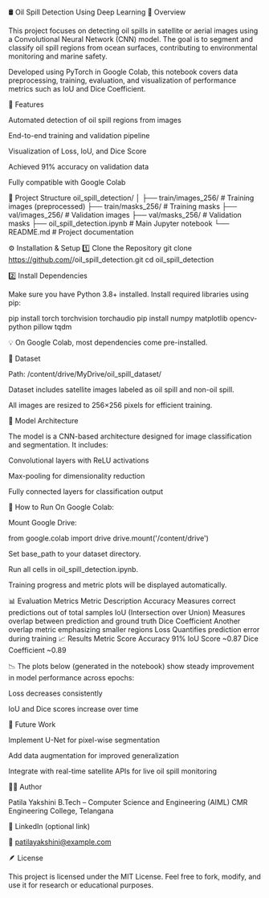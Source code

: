 🛢️ Oil Spill Detection Using Deep Learning
📘 Overview

This project focuses on detecting oil spills in satellite or aerial images using a Convolutional Neural Network (CNN) model.
The goal is to segment and classify oil spill regions from ocean surfaces, contributing to environmental monitoring and marine safety.

Developed using PyTorch in Google Colab, this notebook covers data preprocessing, training, evaluation, and visualization of performance metrics such as IoU and Dice Coefficient.

🧩 Features

Automated detection of oil spill regions from images

End-to-end training and validation pipeline

Visualization of Loss, IoU, and Dice Score

Achieved 91% accuracy on validation data

Fully compatible with Google Colab

📂 Project Structure
oil_spill_detection/
│
├── train/images_256/        # Training images (preprocessed)
├── train/masks_256/         # Training masks
├── val/images_256/          # Validation images
├── val/masks_256/           # Validation masks
├── oil_spill_detection.ipynb # Main Jupyter notebook
└── README.md                 # Project documentation

⚙️ Installation & Setup
1️⃣ Clone the Repository
git clone https://github.com/<your-username>/oil_spill_detection.git
cd oil_spill_detection

2️⃣ Install Dependencies

Make sure you have Python 3.8+ installed.
Install required libraries using pip:

pip install torch torchvision torchaudio
pip install numpy matplotlib opencv-python pillow tqdm


💡 On Google Colab, most dependencies come pre-installed.

📁 Dataset

Path: /content/drive/MyDrive/oil_spill_dataset/

Dataset includes satellite images labeled as oil spill and non-oil spill.

All images are resized to 256×256 pixels for efficient training.

🧠 Model Architecture

The model is a CNN-based architecture designed for image classification and segmentation.
It includes:

Convolutional layers with ReLU activations

Max-pooling for dimensionality reduction

Fully connected layers for classification output

🚀 How to Run
On Google Colab:

Mount Google Drive:

from google.colab import drive
drive.mount('/content/drive')


Set base_path to your dataset directory.

Run all cells in oil_spill_detection.ipynb.

Training progress and metric plots will be displayed automatically.

📊 Evaluation Metrics
Metric	Description
Accuracy	Measures correct predictions out of total samples
IoU (Intersection over Union)	Measures overlap between prediction and ground truth
Dice Coefficient	Another overlap metric emphasizing smaller regions
Loss	Quantifies prediction error during training
📈 Results
Metric	Score
Accuracy	91%
IoU Score	~0.87
Dice Coefficient	~0.89

📉 The plots below (generated in the notebook) show steady improvement in model performance across epochs:

Loss decreases consistently

IoU and Dice scores increase over time

🧭 Future Work

Implement U-Net for pixel-wise segmentation

Add data augmentation for improved generalization

Integrate with real-time satellite APIs for live oil spill monitoring

👩‍💻 Author

Patila Yakshini
B.Tech – Computer Science and Engineering (AIML)
CMR Engineering College, Telangana

🔗 LinkedIn (optional link)

📧 patilayakshini@example.com

🪶 License

This project is licensed under the MIT License.
Feel free to fork, modify, and use it for research or educational purposes.

